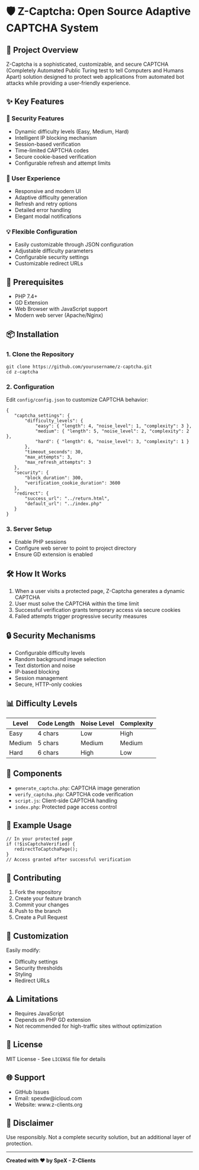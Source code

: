 <!DOCTYPE html>
<html lang="en">
<head>
   <meta charset="UTF-8">
</head>
<body>
   <h1>🛡️ Z-Captcha: Open Source Adaptive CAPTCHA System</h1>

   <h2>🌟 Project Overview</h2>
   <p>Z-Captcha is a sophisticated, customizable, and secure CAPTCHA (Completely Automated Public Turing test to tell Computers and Humans Apart) solution designed to protect web applications from automated bot attacks while providing a user-friendly experience.</p>

   <h2>✨ Key Features</h2>

   <h3>🔐 Security Features</h3>
   <ul>
       <li>Dynamic difficulty levels (Easy, Medium, Hard)</li>
       <li>Intelligent IP blocking mechanism</li>
       <li>Session-based verification</li>
       <li>Time-limited CAPTCHA codes</li>
       <li>Secure cookie-based verification</li>
       <li>Configurable refresh and attempt limits</li>
   </ul>

   <h3>🎨 User Experience</h3>
   <ul>
       <li>Responsive and modern UI</li>
       <li>Adaptive difficulty generation</li>
       <li>Refresh and retry options</li>
       <li>Detailed error handling</li>
       <li>Elegant modal notifications</li>
   </ul>

   <h3>💡 Flexible Configuration</h3>
   <ul>
       <li>Easily customizable through JSON configuration</li>
       <li>Adjustable difficulty parameters</li>
       <li>Configurable security settings</li>
       <li>Customizable redirect URLs</li>
   </ul>

   <h2>🚀 Prerequisites</h2>
   <ul>
       <li>PHP 7.4+</li>
       <li>GD Extension</li>
       <li>Web Browser with JavaScript support</li>
       <li>Modern web server (Apache/Nginx)</li>
   </ul>

   <h2>📦 Installation</h2>

   <h3>1. Clone the Repository</h3>
   <pre><code>git clone https://github.com/yourusername/z-captcha.git
cd z-captcha</code></pre>

   <h3>2. Configuration</h3>
   <p>Edit <code>config/config.json</code> to customize CAPTCHA behavior:</p>

   <pre><code>{
   "captcha_settings": {
       "difficulty_levels": {
           "easy": { "length": 4, "noise_level": 1, "complexity": 3 },
           "medium": { "length": 5, "noise_level": 2, "complexity": 2 },
           "hard": { "length": 6, "noise_level": 3, "complexity": 1 }
       },
       "timeout_seconds": 30,
       "max_attempts": 3,
       "max_refresh_attempts": 3
   },
   "security": {
       "block_duration": 300,
       "verification_cookie_duration": 3600
   },
   "redirect": {
       "success_url": "../return.html",
       "default_url": "../index.php"
   }
}</code></pre>

   <h3>3. Server Setup</h3>
   <ul>
       <li>Enable PHP sessions</li>
       <li>Configure web server to point to project directory</li>
       <li>Ensure GD extension is enabled</li>
   </ul>

   <h2>🛠️ How It Works</h2>
   <ol>
       <li>When a user visits a protected page, Z-Captcha generates a dynamic CAPTCHA</li>
       <li>User must solve the CAPTCHA within the time limit</li>
       <li>Successful verification grants temporary access via secure cookies</li>
       <li>Failed attempts trigger progressive security measures</li>
   </ol>

   <h2>🔒 Security Mechanisms</h2>
   <ul>
       <li>Configurable difficulty levels</li>
       <li>Random background image selection</li>
       <li>Text distortion and noise</li>
       <li>IP-based blocking</li>
       <li>Session management</li>
       <li>Secure, HTTP-only cookies</li>
   </ul>

   <h2>📊 Difficulty Levels</h2>
   <table>
       <thead>
           <tr>
               <th>Level</th>
               <th>Code Length</th>
               <th>Noise Level</th>
               <th>Complexity</th>
           </tr>
       </thead>
       <tbody>
           <tr>
               <td>Easy</td>
               <td>4 chars</td>
               <td>Low</td>
               <td>High</td>
           </tr>
           <tr>
               <td>Medium</td>
               <td>5 chars</td>
               <td>Medium</td>
               <td>Medium</td>
           </tr>
           <tr>
               <td>Hard</td>
               <td>6 chars</td>
               <td>High</td>
               <td>Low</td>
           </tr>
       </tbody>
   </table>

   <h2>🧩 Components</h2>
   <ul>
       <li><code>generate_captcha.php</code>: CAPTCHA image generation</li>
       <li><code>verify_captcha.php</code>: CAPTCHA code verification</li>
       <li><code>script.js</code>: Client-side CAPTCHA handling</li>
       <li><code>index.php</code>: Protected page access control</li>
   </ul>

   <h2>📝 Example Usage</h2>
   <pre><code>// In your protected page
if (!$isCaptchaVerified) {
   redirectToCaptchaPage();
}
// Access granted after successful verification</code></pre>

   <h2>🤝 Contributing</h2>
   <ol>
       <li>Fork the repository</li>
       <li>Create your feature branch</li>
       <li>Commit your changes</li>
       <li>Push to the branch</li>
       <li>Create a Pull Request</li>
   </ol>

   <h2>🔧 Customization</h2>
   <p>Easily modify:</p>
   <ul>
       <li>Difficulty settings</li>
       <li>Security thresholds</li>
       <li>Styling</li>
       <li>Redirect URLs</li>
   </ul>

   <h2>⚠️ Limitations</h2>
   <ul>
       <li>Requires JavaScript</li>
       <li>Depends on PHP GD extension</li>
       <li>Not recommended for high-traffic sites without optimization</li>
   </ul>

   <h2>📜 License</h2>
   <p>MIT License - See <code>LICENSE</code> file for details</p>

   <h2>🌐 Support</h2>
   <ul>
       <li>GitHub Issues</li>
       <li>Email: spexdw@icloud.com</li>
       <li>Website: www.z-clients.org</li>
   </ul>

   <h2>🚨 Disclaimer</h2>
   <p>Use responsibly. Not a complete security solution, but an additional layer of protection.</p>

   <hr>

   <p><strong>Created with ❤️ by SpeX - Z-Clients</strong></p>
</body>
</html>